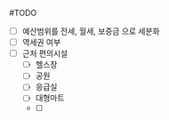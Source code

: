 #TODO
- [ ] 예산범위를 전세, 월세, 보증금 으로 세분화
- [ ] 역세권 여부
- [ ] 근처 편의시설  
  - [ ] 헬스장
  - [ ] 공원
  - [ ] 응급실
  - [ ] 대형마트
  - [ ] 